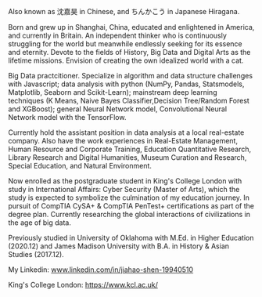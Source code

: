 Also known as 沈嘉昊 in Chinese, and ちんかこう in Japanese Hiragana. 


Born and grew up in Shanghai, China, educated and enlightened in America, and currently in Britain. 
An independent thinker who is continuously struggling for the world but meanwhile endlessly seeking for its essence and eternity. 
Devote to the fields of History, Big Data and Digital Arts as the lifetime missions. 
Envision of creating the own idealized world with a cat. 

Big Data practcitioner. Specialize in algorithm and data structure challenges with Javascript; data analysis with python (NumPy, Pandas, Statsmodels, Matplotlib, Seaborn and Scikit-Learn); mainstream deep learning techniques (K Means, Naive Bayes Classifier,Decision Tree/Random Forest and XGBoost); general Neural Network model, Convolutional Neural Network model with the TensorFlow. 

Currently hold the assistant position in data analysis at a local real-estate company. Also have the work experiences in Real-Estate Management, Human Resource and Corporate Training, Education Quantitative Research, Library Research and Digital Humanities, Museum Curation and Research, Special Education, and Natural Environment.

Now enrolled as the postgraduate student in King's College London with study in International Affairs: Cyber Security (Master of Arts), which the study is expected to symbolize the culmination of my education journey. In pursuit of CompTIA CySA+ & CompTIA PenTest+ certifications as part of the degree plan. Currently researching the global interactions of civilizations in the age of big data. 

Previously studied in University of Oklahoma with M.Ed. in Higher Education (2020.12) and James Madison University with B.A. in History & Asian Studies (2017.12).

My Linkedin: www.linkedin.com/in/jiahao-shen-19940510

King's College London: https://www.kcl.ac.uk/

